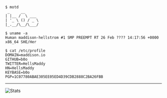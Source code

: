 ```
$ motd
 _     __
| |__ /  \ ___
| '_ \ () / _ \
|_.__/\__/\___/

$ uname -a
Human maddison-hellstrom #1 SMP PREEMPT RT 26 Feb ???? 14:17:56 +0000 x86_64 SHE/Her

$ cat /etc/profile
DOMAIN=maddison.io
GITHUB=b0o
TWITTER=HellsMaddy
HN=HellsMaddy
KEYBASE=b0o
PGP=1C07780ABAE305EE05ED4D39CDB2888C2BA26FBB
```

---

![Stats](https://github-readme-stats.vercel.app/api?username=b0o&show_icons=true&count_private=true&v=1)
